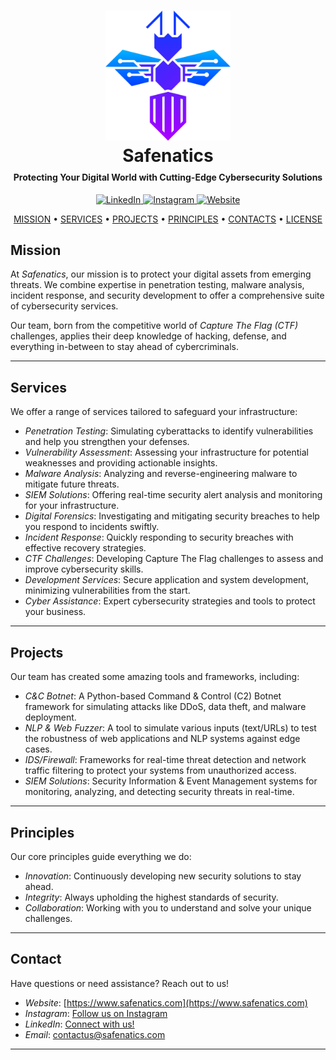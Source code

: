 <h1 align="center">
  <a href="https://www.safenatics.com">
    <img src="logo.png" alt="Safenatics Logo" width="200">
  </a>
  <br>
  <strong>Safenatics</strong>
</h1>

<h4 align="center" style="margin-top: -10px;">
  Protecting Your Digital World with Cutting-Edge Cybersecurity Solutions
</h4>

<p align="center">
  <a href="https://www.linkedin.com/company/safenatics">
    <img src="https://img.shields.io/badge/LinkedIn-Connect-blue?style=flat&logo=linkedin&logoColor=white" alt="LinkedIn">
  </a>
  <a href="https://www.instagram.com/safenatics/">
    <img src="https://img.shields.io/badge/Instagram-Follow-E4405F?style=flat&logo=instagram&logoColor=white" alt="Instagram">
  </a>
  <a href="https://www.safenatics.com">
    <img src="https://img.shields.io/badge/Visit-Website-green?style=flat&logo=google-chrome&logoColor=white" alt="Website">
  </a>
</p>

<p align="center">
  <a href="#mission">MISSION</a> •
  <a href="#services">SERVICES</a> •
  <a href="#projects">PROJECTS</a> •
  <a href="#principles">PRINCIPLES</a> •
  <a href="#contact">CONTACTS</a> •
  <a href="#license">LICENSE</a>
</p>

## Mission

At *Safenatics*, our mission is to protect your digital assets from emerging threats. We combine expertise in penetration testing, malware analysis, incident response, and security development to offer a comprehensive suite of cybersecurity services.

Our team, born from the competitive world of *Capture The Flag (CTF)* challenges, applies their deep knowledge of hacking, defense, and everything in-between to stay ahead of cybercriminals.

---

## Services

We offer a range of services tailored to safeguard your infrastructure:

- *Penetration Testing*: Simulating cyberattacks to identify vulnerabilities and help you strengthen your defenses.
- *Vulnerability Assessment*: Assessing your infrastructure for potential weaknesses and providing actionable insights.
- *Malware Analysis*: Analyzing and reverse-engineering malware to mitigate future threats.
- *SIEM Solutions*: Offering real-time security alert analysis and monitoring for your infrastructure.
- *Digital Forensics*: Investigating and mitigating security breaches to help you respond to incidents swiftly.
- *Incident Response*: Quickly responding to security breaches with effective recovery strategies.
- *CTF Challenges*: Developing Capture The Flag challenges to assess and improve cybersecurity skills.
- *Development Services*: Secure application and system development, minimizing vulnerabilities from the start.
- *Cyber Assistance*: Expert cybersecurity strategies and tools to protect your business.

---

## Projects

Our team has created some amazing tools and frameworks, including:

- *C&C Botnet*: A Python-based Command & Control (C2) Botnet framework for simulating attacks like DDoS, data theft, and malware deployment.
- *NLP & Web Fuzzer*: A tool to simulate various inputs (text/URLs) to test the robustness of web applications and NLP systems against edge cases.
- *IDS/Firewall*: Frameworks for real-time threat detection and network traffic filtering to protect your systems from unauthorized access.
- *SIEM Solutions*: Security Information & Event Management systems for monitoring, analyzing, and detecting security threats in real-time.

---

## Principles

Our core principles guide everything we do:

- *Innovation*: Continuously developing new security solutions to stay ahead.
- *Integrity*: Always upholding the highest standards of security.
- *Collaboration*: Working with you to understand and solve your unique challenges.

---

## Contact

Have questions or need assistance? Reach out to us!

- *Website*: [https://www.safenatics.com](https://www.safenatics.com)
- *Instagram*: [Follow us on Instagram](https://www.instagram.com/safenatics/)
- *LinkedIn*: [Connect with us!](https://www.linkedin.com/company/safenatics)
- *Email*: [contactus@safenatics.com](mailto:contactus@safenatics.com)

---
